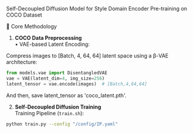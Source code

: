 Self-Decoupled Diffusion Model for Style Domain Encoder Pre-training on COCO Dataset  

🧠 Core Methodology  
1. **COCO Data Preprocessing**  
• VAE-based Latent Encoding:  

  Compress images to [Batch, 4, 64, 64] latent space using a β-VAE architecture:  
  ```python
  from models.vae import DisentangledVAE
  vae = VAE(latent_dim=4, img_size=256)
  latent_tensor = vae.encode(images)  # [Batch,4,64,64]
  ```
  And then, save latent_tensor as 'coco_latent.pth'.

2. **Self-Decoupled Diffusion Training**  
Training Pipeline (`train.sh`):  
```bash
python train.py --config "/config/IP.yaml" 
```


